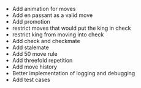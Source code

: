 * Add animation for moves
* Add en passant as a valid move
* Add promotion
* restrict moves that would put the king in check
* restrict king from moving into check
* Add check and checkmate
* Add stalemate
* Add 50 move rule
* Add threefold repetition
* Add move history
* Better implementation of logging and debugging
* Add test cases
